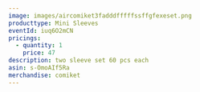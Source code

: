 ```yaml
---
image: images/aircomiket3fadddfffffssffgfexeset.png
producttype: Mini Sleeves
eventId: iuq6O2mCN
pricings:
  - quantity: 1
    price: 47
description: two sleeve set 60 pcs each
asin: s-OmoAIf5Ra
merchandise: comiket
---
```

